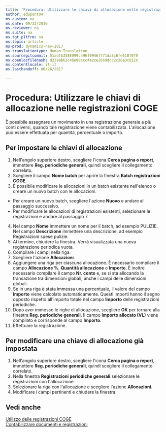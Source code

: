 ```yaml
---
title: 'Procedura: Utilizzare le chiavi di allocazione nelle registrazioni COGE'
author: edupont04
ms.custom: na
ms.date: 09/22/2016
ms.reviewer: na
ms.suite: na
ms.tgt_pltfrm: na
ms.topic: article
ms-prod: dynamics-nav-2017
ms.translationtype: Human Translation
ms.sourcegitcommit: 51adfb3588099c496f0946ff71da5c6fe518f070
ms.openlocfilehash: d239ab62c4be88ccc4a2ce2669dcc2c20a3c0126
ms.contentlocale: it-it
ms.lasthandoff: 06/26/2017

---
```


#  <a name="how-to-use-allocation-keys-in-general-journals"></a>Procedura: Utilizzare le chiavi di allocazione nelle registrazioni COGE
È possibile assegnare un movimento in una registrazione generale a più conti diversi, quando tale registrazione viene contabilizzata. L'allocazione può essere effettuata per quantità, percentuale o importo.

## <a name="to-set-up-allocation-keys"></a>Per impostare le chiavi di allocazione 
1. Nell'angolo superiore destro, scegliere l'icona **Cerca pagina o report**, immettere **Reg. periodiche generali**, quindi scegliere il collegamento correlato.
2. Scegliere il campo **Nome batch** per aprire la finestra **Batch registrazioni COGE**.
3. È possibile modificare le allocazioni in un batch esistente nell'elenco o creare un nuovo batch con le allocazioni.
  * Per creare un nuovo batch, scegliere l'azione **Nuovo** e andare al passaggio successivo.
  * Per modificare le allocazioni di registrazioni esistenti, selezionare le registrazioni e andare al passaggio 7.    
4. Nel campo **Nome** immettere un nome per il batch, ad esempio PULIZIE. Nel campo **Descrizione** immettere una descrizione, ad esempio Registrazioni spese pulizie.
5. Al termine, chiudere la finestra. Verrà visualizzata una nuova registrazione periodica vuota. 
6. Compilare i campi nella riga.
7. Scegliere l'azione **Allocazioni**. 
8. Aggiungere una riga per ciascuna allocazione. È necessario compilare il campo **Allocazione %**, **Quantità allocazione** o **Importo**. È inoltre necessario compilare il campo **Nr. conto** e, se si sta allocando la transazione tra dimensioni globali, anche i campi delle dimensioni globali.
9. Se in una riga è stata immessa una percentuale, il valore del campo **Importo** viene calcolato automaticamente. Questi importi hanno il segno opposto rispetto all'importo totale nel campo **Importo** delle registrazioni periodiche.
10. Dopo aver immesso le righe di allocazione, scegliere **OK** per tornare alla finestra **Reg. periodiche generali**. Il campo **Importo allocato (VL)** viene compilato e corrisponde al campo **Importo**.
11. Effettuare la registrazione.

## <a name="to-change-an-allocation-key-that-has-already-been-set-up"></a>Per modificare una chiave di allocazione già impostata
1. Nell'angolo superiore destro, scegliere l'icona **Cerca pagina o report**, immettere **Reg. periodiche generali**, quindi scegliere il collegamento correlato.
2. Nella finestra **Registrazioni periodiche generali** selezionare le registrazioni con l'allocazione.
3. Selezionare la riga con l'allocazione e scegliere l'azione **Allocazioni**.
4. Modificare i campi pertinenti e chiudere la finestra.

## <a name="see-also"></a>Vedi anche
[Utilizzo delle registrazioni COGE](ui-work-general-journals.md)  
[Contabilizzare documenti e registrazioni](ui-post-documents-journals.md)




